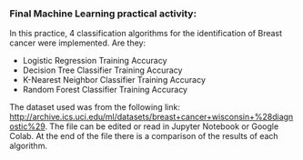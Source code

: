 ### Final Machine Learning practical activity:

In this practice, 4 classification algorithms for the identification of Breast cancer were implemented. Are they: 

* Logistic Regression Training Accuracy
* Decision Tree Classifier Training Accuracy
* K-Nearest Neighbor Classifier Training Accuracy
* Random Forest Classifier Training Accuracy

The dataset used was from the following link: <http://archive.ics.uci.edu/ml/datasets/breast+cancer+wisconsin+%28diagnostic%29>. The file can be edited or read in Jupyter Notebook or Google Colab. At the end of the file there is a comparison of the results of each algorithm.
